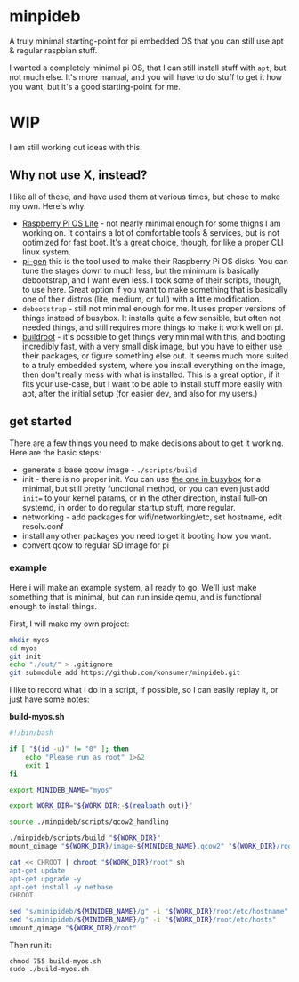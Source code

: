 # minpideb

A truly minimal starting-point for pi embedded OS that you can still use apt & regular raspbian stuff.

I wanted a completely minimal pi OS, that I can still install stuff with `apt`, but not much else. It's more manual, and you will have to do stuff to get it how you want, but it's a good starting-point for me.

# WIP

I am still working out ideas with this.

## Why not use X, instead?

I like all of these, and have used them at various times, but chose to make my own. Here's why.

- [Raspberry Pi OS Lite](https://www.raspberrypi.org/software/operating-systems/) - not nearly minimal enough for some thigns I am working on. It contains a lot of comfortable tools & services, but is not optimized for fast boot. It's a great choice, though, for like a proper CLI linux system.
- [pi-gen](https://github.com/RPi-Distro/pi-gen) this is the tool used to make their Raspberry Pi OS disks. You can tune the stages down to much less, but the minimum is basically debootstrap, and I want even less. I took some of their scripts, though, to use here. Great option if you want to make something that is basically one of their distros (lite, medium, or full) with a little modification.
- `debootstrap` - still not minimal enough for me. It uses proper versions of things instead of busybox. It installs quite a few sensible, but often not needed things, and still requires more things to make it work well on pi.
- [buildroot](https://buildroot.org/) - it's possible to get things very minimal with this, and booting incredibly fast, with a very small disk image, but you have to either use their packages, or figure something else out. It seems much more suited to a truly embedded system, where you install everything on the image, then don't really mess with what is installed. This is a great option, if it fits your use-case, but I want to be able to install stuff more easily with apt, after the initial setup (for easier dev, and also for my users.)


## get started

There are a few things you need to make decisions about to get it working. Here are the basic steps:

- generate a base qcow image - `./scripts/build`
- init - there is no proper init. You can use [the one in busybox](https://www.halolinux.us/embedded-systems/busybox-init.html) for a minimal, but still pretty functional method, or you can even just add `init=` to your kernel params, or in the other direction, install full-on systemd, in order to do regular startup stuff, more regular.
- networking - add packages for wifi/networking/etc, set hostname, edit resolv.conf
- install any other packages you need to get it booting how you want.
- convert qcow to regular SD image for pi


### example

Here i will make an example system, all ready to go. We'll just make something that is minimal, but can run inside qemu, and is functional enough to install things.

First, I will make my own project:

```sh
mkdir myos
cd myos
git init
echo "./out/" > .gitignore
git submodule add https://github.com/konsumer/minpideb.git
```

I like to record what I do in a script, if possible, so I can easily replay it, or just have some notes:

**build-myos.sh**

```bash
#!/bin/bash

if [ "$(id -u)" != "0" ]; then
    echo "Please run as root" 1>&2
    exit 1
fi

export MINIDEB_NAME="myos"

export WORK_DIR="${WORK_DIR:-$(realpath out)}"

source ./minpideb/scripts/qcow2_handling

./minpideb/scripts/build "${WORK_DIR}"
mount_qimage "${WORK_DIR}/image-${MINIDEB_NAME}.qcow2" "${WORK_DIR}/root"

cat << CHROOT | chroot "${WORK_DIR}/root" sh
apt-get update
apt-get upgrade -y
apt-get install -y netbase
CHROOT

sed "s/minipideb/${MINIDEB_NAME}/g" -i "${WORK_DIR}/root/etc/hostname"
sed "s/minipideb/${MINIDEB_NAME}/g" -i "${WORK_DIR}/root/etc/hosts"
umount_qimage "${WORK_DIR}/root"
```

Then run it:

```
chmod 755 build-myos.sh
sudo ./build-myos.sh
```
